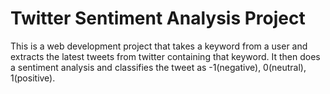 # Twitter Sentiment Analysis Project
This is a web development project that takes a keyword from a user and extracts the latest tweets from twitter containing that keyword. It then does a sentiment analysis and classifies the tweet as -1(negative), 0(neutral), 1(positive).
